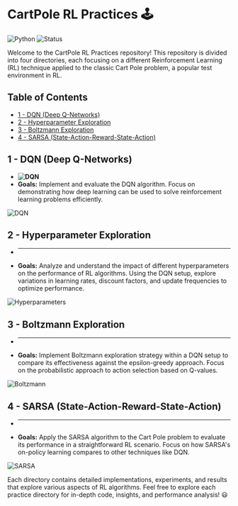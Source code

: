 # CartPole RL Practices 🕹️

![Python](https://img.shields.io/badge/python-3.7%20%7C%203.8%20%7C%203.9-blue)
![Status](https://img.shields.io/badge/status-active-green)

Welcome to the CartPole RL Practices repository! This repository is divided into four directories, each focusing on a different Reinforcement Learning (RL) technique applied to the classic Cart Pole problem, a popular test environment in RL.

## Table of Contents
- [1 - DQN (Deep Q-Networks)](#1---dqn-deep-q-networks)
- [2 - Hyperparameter Exploration](#2---hyperparameter-exploration)
- [3 - Boltzmann Exploration](#3---boltzmann-exploration)
- [4 - SARSA (State-Action-Reward-State-Action)](#4---sarsa-state-action-reward-state-action)

## 1 - DQN (Deep Q-Networks)
- **![DQN](1)**
- **Goals:** Implement and evaluate the DQN algorithm. Focus on demonstrating how deep learning can be used to solve reinforcement learning problems efficiently.

![DQN](assets/DQN.png)

## 2 - Hyperparameter Exploration
- ** **
- **Goals:** Analyze and understand the impact of different hyperparameters on the performance of RL algorithms. Using the DQN setup, explore variations in learning rates, discount factors, and update frequencies to optimize performance.

![Hyperparameters](assets/hyperparameters.png)

## 3 - Boltzmann Exploration
- ** **
- **Goals:** Implement Boltzmann exploration strategy within a DQN setup to compare its effectiveness against the epsilon-greedy approach. Focus on the probabilistic approach to action selection based on Q-values.

![Boltzmann](assets/boltzmann.png)

## 4 - SARSA (State-Action-Reward-State-Action)
- ** **
- **Goals:** Apply the SARSA algorithm to the Cart Pole problem to evaluate its performance in a straightforward RL scenario. Focus on how SARSA's on-policy learning compares to other techniques like DQN.

![SARSA](assets/SARSA.png)

Each directory contains detailed implementations, experiments, and results that explore various aspects of RL algorithms. Feel free to explore each practice directory for in-depth code, insights, and performance analysis! 😃
